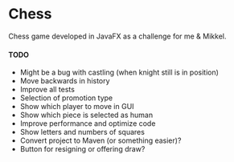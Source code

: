 # Chess
Chess game developed in JavaFX as a challenge for me & Mikkel.

#### TODO
- Might be a bug with castling (when knight still is in position)
- Move backwards in history
- Improve all tests
- Selection of promotion type
- Show which player to move in GUI
- Show which piece is selected as human
- Improve performance and optimize code
- Show letters and numbers of squares
- Convert project to Maven (or something easier)?
- Button for resigning or offering draw?
